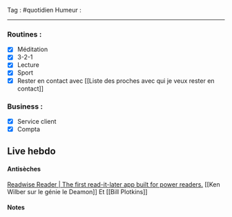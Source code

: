 Tag : #quotidien 
Humeur : 
***

### Routines : 
- [x] Méditation
- [x] 3-2-1
- [x] Lecture
- [x] Sport
- [x] Rester en contact avec [[Liste des proches avec qui je veux rester en contact]]

### Business : 
- [x] Service client 
- [x] Compta 

## Live hebdo 
#### Antisèches 
[Readwise Reader | The first read-it-later app built for power readers.](https://readwise.io/read)
[[Ken Wilber sur le génie le Deamon]]
Et [[Bill Plotkins]]

#### Notes



